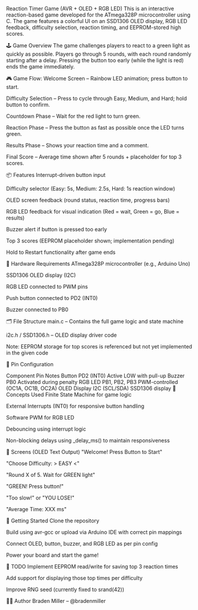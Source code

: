 Reaction Timer Game (AVR + OLED + RGB LED)
This is an interactive reaction-based game developed for the ATmega328P microcontroller using C. The game features a colorful UI on an SSD1306 OLED display, RGB LED feedback, difficulty selection, reaction timing, and EEPROM-stored high scores.

🕹️ Game Overview
The game challenges players to react to a green light as quickly as possible. Players go through 5 rounds, with each round randomly starting after a delay. Pressing the button too early (while the light is red) ends the game immediately.

🎮 Game Flow:
Welcome Screen – Rainbow LED animation; press button to start.

Difficulty Selection – Press to cycle through Easy, Medium, and Hard; hold button to confirm.

Countdown Phase – Wait for the red light to turn green.

Reaction Phase – Press the button as fast as possible once the LED turns green.

Results Phase – Shows your reaction time and a comment.

Final Score – Average time shown after 5 rounds + placeholder for top 3 scores.

📦 Features
Interrupt-driven button input

Difficulty selector (Easy: 5s, Medium: 2.5s, Hard: 1s reaction window)

OLED screen feedback (round status, reaction time, progress bars)

RGB LED feedback for visual indication (Red = wait, Green = go, Blue = results)

Buzzer alert if button is pressed too early

Top 3 scores (EEPROM placeholder shown; implementation pending)

Hold to Restart functionality after game ends

🔧 Hardware Requirements
ATmega328P microcontroller (e.g., Arduino Uno)

SSD1306 OLED display (I2C)

RGB LED connected to PWM pins

Push button connected to PD2 (INT0)

Buzzer connected to PB0

🗂️ File Structure
main.c – Contains the full game logic and state machine

i2c.h / SSD1306.h – OLED display driver code

Note: EEPROM storage for top scores is referenced but not yet implemented in the given code

🔩 Pin Configuration

Component	Pin	Notes
Button	PD2 (INT0)	Active LOW with pull-up
Buzzer	PB0	Activated during penalty
RGB LED	PB1, PB2, PB3	PWM-controlled (OC1A, OC1B, OC2A)
OLED Display	I2C (SCL/SDA)	SSD1306 display
🧠 Concepts Used
Finite State Machine for game logic

External Interrupts (INT0) for responsive button handling

Software PWM for RGB LED

Debouncing using interrupt logic

Non-blocking delays using _delay_ms() to maintain responsiveness

📸 Screens (OLED Text Output)
"Welcome! Press Button to Start"

"Choose Difficulty: > EASY <"

"Round X of 5. Wait for GREEN light"

"GREEN! Press button!"

"Too slow!" or "YOU LOSE!"

"Average Time: XXX ms"

🚀 Getting Started
Clone the repository

Build using avr-gcc or upload via Arduino IDE with correct pin mappings

Connect OLED, button, buzzer, and RGB LED as per pin config

Power your board and start the game!

📝 TODO
Implement EEPROM read/write for saving top 3 reaction times

Add support for displaying those top times per difficulty

Improve RNG seed (currently fixed to srand(42))

👨‍💻 Author
Braden Miller – @bradenmiller
